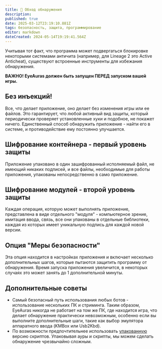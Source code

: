 ```yaml
---
title: 🥷 Обход обнаружения
description: 
published: true
date: 2025-03-12T23:19:10.881Z
tags: безопасность, защита, программирование
editor: markdown
dateCreated: 2024-05-14T19:19:41.564Z
---
```


Учитывая тот факт, что программа может подвергаться блокировке некоторыми системами античита (например, для Lineage 2 это Active Anticheat), существуют встроенные инструменты для избежания обнаружения.

**ВАЖНО! EyeAuras должен быть запущен ПЕРЕД запуском вашей игры.**

## Без инъекций!

Все, что делает приложение, оно делает без изменения игры или ее файлов. Это гарантирует, что любой активный вид защиты, который периодически проверяет установленные хуки и подобное, не покажет ничего. Единственный способ обнаружить приложение - найти его в системе, и противодействие ему постоянно улучшается.

## Шифрование контейнера - первый уровень защиты

Приложение упаковано в один зашифрованный исполняемый файл, не имеющий никаких подписей, и все файлы, необходимые для работы приложения, упакованы непосредственно в само приложение.

## Шифрование модулей - второй уровень защиты

Каждая операция, которую может выполнять приложение, представлена в виде отдельного "модуля" - компьютерное зрение, имитация ввода, связь, все они упакованы в отдельные библиотеки, каждая из которых имеет уникальную подпись для каждой новой версии.

## Опция "Меры безопасности"

Эта опция находится в настройках приложения и включает несколько дополнительных шагов, которые пытаются защитить программу от обнаружения. Время запуска приложения увеличится, в некоторых случаях это может занять до 1 дополнительной минуты.

## Дополнительные советы

-   Самый безопасный путь использования любых ботов - использование нескольких ПК и стриминга. Таким образом, EyeAuras никогда не работает на том же ПК, где находится игра, что делает обнаружение практически невозможным, особенно если вы выполните дополнительные шаги, такие как выбор эмулятора аппаратного ввода (KMBox или Usb2Kbd).
-   По возможности предпочтительнее использовать [упакованную](https://wiki.eyeauras.net/en/changelogs/6736) версию скриптов. Упаковывая ауры и скрипты, мы можем сделать обнаружение чрезвычайно сложным.